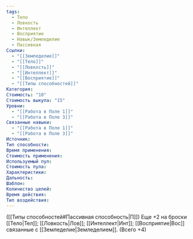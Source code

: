 ```yaml
---
tags:
  - Тело
  - Ловкость
  - Интеллект
  - Восприятие
  - Навык/Земледелие
  - Пассивная
Ссылки:
  - "[[Земледелие]]"
  - "[[Тело]]"
  - "[[Ловкость]]"
  - "[[Интеллект]]"
  - "[[Восприятие]]"
  - "[[Типы способностей]]"
Категория: 
Стоимость: "10"
Стоимость выкупа: "15"
Уровни:
  - "[[Работа в Поле 1]]"
  - "[[Работа в Поле 3]]"
Связанные навыки:
  - "[[Работа в Поле 1]]"
  - "[[Работа в Поле 3]]"
Источник:
Тип способности:
Время применения:
Стоимость применения:
Используемый пул:
Стоимость пула:
Характеристики:
Дальность:
Шаблон:
Количество целей:
Время действия:
Тип воздействия:
---
```

([[Типы способностей#Пассивная способность|П]]) Еще +2 на броски [[Тело|Тел]]; [[Ловкость|Лов]]; [[Интеллект|Инт]]; [[Восприятие|Вос]] связанные с [[Земледелие|Земледелием]]. (Всего +4)